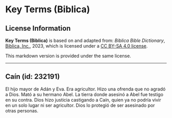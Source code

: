 # Key Terms (Biblica)

## License Information

**Key Terms (Biblica)** is based on and adapted from: _Biblica Bible Dictionary_, [Biblica, Inc.](https://www.biblica.com/), 2023, which is licensed under a [CC BY-SA 4.0 license](https://creativecommons.org/licenses/by-sa/4.0/legalcode.en).

This markdown version is provided under the same license.



--------------------------------

## Caín (id: 232191)

El hijo mayor de Adán y Eva. Era agricultor. Hizo una ofrenda que no agradó a Dios. Mató a su hermano Abel. La tierra donde asesinó a Abel fue testigo en su contra. Dios hizo justicia castigando a Caín, quien ya no podría vivir en un solo lugar ni ser agricultor. Dios lo protegió de ser asesinado por otras personas.


